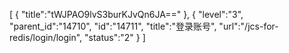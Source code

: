 [
	{
		"title":"tWJPAO9lvS3burKJvQn6JA=="
	},
	{
		"level":"3",
		"parent_id":"14710",
		"id":"14711",
		"title":"登录账号",
		"url":"/jcs-for-redis/login/login",
		"status":"2"
	}
]